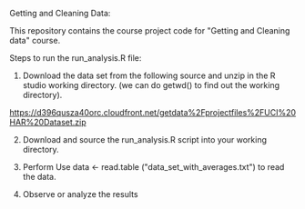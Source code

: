 Getting and Cleaning Data:

This repository contains the course project code for "Getting and Cleaning data" course.

Steps to run the run_analysis.R file:

1. Download the data set from the following source and unzip in the R studio working directory. (we can do getwd() to find out the working directory).

https://d396qusza40orc.cloudfront.net/getdata%2Fprojectfiles%2FUCI%20HAR%20Dataset.zip 

2. Download and source the run_analysis.R script into your working directory.

3. Perform Use data <- read.table ("data_set_with_averages.txt") to read the data.

4. Observe or analyze the results





